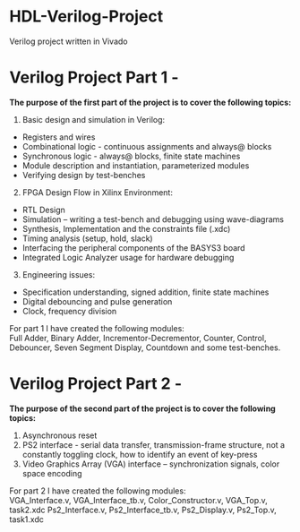 # HDL-Verilog-Project
Verilog project written in Vivado

# Verilog Project Part 1 - 

__The purpose of the first part of the project is to cover the following topics:__

1. Basic design and simulation in Verilog:
  * Registers and wires
  * Combinational logic - continuous assignments and always@ blocks
  * Synchronous logic - always@ blocks, finite state machines
  * Module description and instantiation, parameterized modules
  * Verifying design by test-benches

2. FPGA Design Flow in Xilinx Environment:
  * RTL Design 
  * Simulation – writing a test-bench and debugging using wave-diagrams
  * Synthesis, Implementation and the constraints file (.xdc)
  * Timing analysis (setup, hold, slack)
  * Interfacing the peripheral components of the BASYS3 board
  * Integrated Logic Analyzer usage for hardware debugging

3. Engineering issues:
  * Specification understanding, signed addition, finite state machines
  * Digital debouncing and pulse generation
  * Clock, frequency division

For part 1 I have created the following modules:  
Full Adder, Binary Adder, Incrementor-Decrementor, Counter, 
Control, Debouncer, Seven Segment Display, Countdown and some test-benches. 


# Verilog Project Part 2 - 

__The purpose of the second part of the project is to cover the following topics:__

1. Asynchronous reset
2. PS2 interface - serial data transfer, transmission-frame structure, not a constantly toggling clock, how to identify an event of key-press
3. Video Graphics Array (VGA) interface – synchronization signals, color space encoding

For part 2 I have created the following modules:  
VGA_Interface.v, VGA_Interface_tb.v, Color_Constructor.v, VGA_Top.v, task2.xdc
Ps2_Interface.v, Ps2_Interface_tb.v, Ps2_Display.v, Ps2_Top.v, task1.xdc
